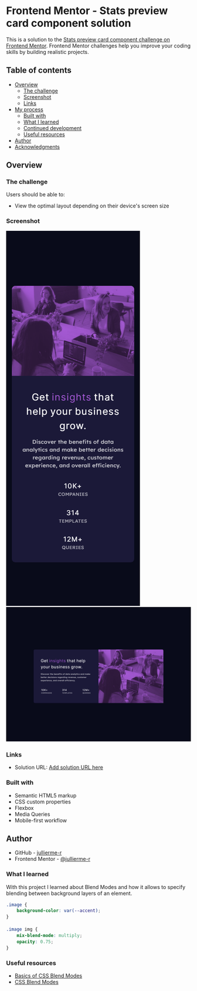 # Frontend Mentor - Stats preview card component solution

This is a solution to the [Stats preview card component challenge on Frontend Mentor](https://www.frontendmentor.io/challenges/stats-preview-card-component-8JqbgoU62). Frontend Mentor challenges help you improve your coding skills by building realistic projects. 

## Table of contents

- [Overview](#overview)
  - [The challenge](#the-challenge)
  - [Screenshot](#screenshot)
  - [Links](#links)
- [My process](#my-process)
  - [Built with](#built-with)
  - [What I learned](#what-i-learned)
  - [Continued development](#continued-development)
  - [Useful resources](#useful-resources)
- [Author](#author)
- [Acknowledgments](#acknowledgments)

## Overview

### The challenge

Users should be able to:

- View the optimal layout depending on their device's screen size

### Screenshot

![](./images/mobile.png)
![](./images/desktop.png)

### Links

- Solution URL: [Add solution URL here](https://jullierme-r.github.io/stats-preview-card/)


### Built with

- Semantic HTML5 markup
- CSS custom properties
- Flexbox
- Media Queries
- Mobile-first workflow

## Author

- GitHub - [jullierme-r](https://github.com/jullierme-r)
- Frontend Mentor - [@jullierme-r](https://www.frontendmentor.io/profile/jullierme-r)

### What I learned

With this project I learned about Blend Modes and how it allows to specify blending between background layers of an element.

```css
.image {
    background-color: var(--accent);
}

.image img {
    mix-blend-mode: multiply;
    opacity: 0.75;
}
```

### Useful resources

- [Basics of CSS Blend Modes](https://css-tricks.com/basics-css-blend-modes/) 
- [CSS Blend Modes](https://highrise.digital/blog/css-blend-modes/) 